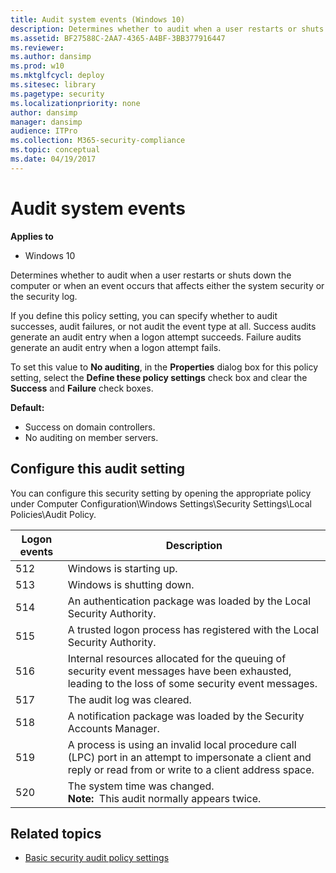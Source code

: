 ```yaml
---
title: Audit system events (Windows 10)
description: Determines whether to audit when a user restarts or shuts down the computer or when an event occurs that affects either the system security or the security log.
ms.assetid: BF27588C-2AA7-4365-A4BF-3BB377916447
ms.reviewer:
ms.author: dansimp
ms.prod: w10
ms.mktglfcycl: deploy
ms.sitesec: library
ms.pagetype: security
ms.localizationpriority: none
author: dansimp
manager: dansimp
audience: ITPro
ms.collection: M365-security-compliance
ms.topic: conceptual
ms.date: 04/19/2017
---
```


# Audit system events

**Applies to**
-   Windows 10

Determines whether to audit when a user restarts or shuts down the computer or when an event occurs that affects either the system security or the security log.

If you define this policy setting, you can specify whether to audit successes, audit failures, or not audit the event type at all. Success audits generate an audit entry when a logon attempt succeeds. Failure audits generate an audit entry when a logon attempt fails.

To set this value to **No auditing**, in the **Properties** dialog box for this policy setting, select the **Define these policy settings** check box and clear the **Success** and **Failure** check boxes.

**Default:**

-   Success on domain controllers.
-   No auditing on member servers.

## Configure this audit setting

You can configure this security setting by opening the appropriate policy under Computer Configuration\\Windows Settings\\Security Settings\\Local Policies\\Audit Policy.

| Logon events | Description |
| - | - |
| 512 | Windows is starting up. |
| 513 | Windows is shutting down. |
| 514 | An authentication package was loaded by the Local Security Authority.|
| 515 | A trusted logon process has registered with the Local Security Authority.|
| 516 | Internal resources allocated for the queuing of security event messages have been exhausted, leading to the loss of some security event messages.|
| 517 | The audit log was cleared. |
| 518 | A notification package was loaded by the Security Accounts Manager.|
| 519 | A process is using an invalid local procedure call (LPC) port in an attempt to impersonate a client and reply or read from or write to a client address space.|
| 520 | The system time was changed.<br>**Note:**  This audit normally appears twice.|

## Related topics

- [Basic security audit policy settings](basic-security-audit-policy-settings.md)


